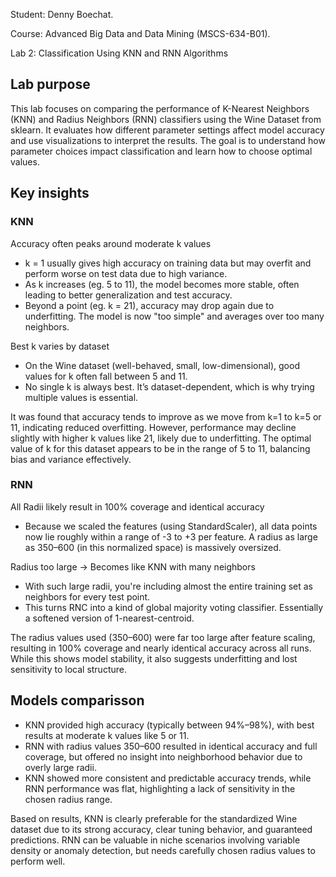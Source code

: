 Student: Denny Boechat.

Course: Advanced Big Data and Data Mining (MSCS-634-B01).

Lab 2: Classification Using KNN and RNN Algorithms

## Lab purpose
This lab focuses on comparing the performance of K-Nearest Neighbors (KNN) and Radius Neighbors (RNN) classifiers using the Wine Dataset from sklearn. It evaluates how different parameter settings affect model accuracy and use visualizations to interpret the results. The goal is to understand how parameter choices impact classification and learn how to choose optimal values.

## Key insights
### KNN
Accuracy often peaks around moderate k values
- k = 1 usually gives high accuracy on training data but may overfit and perform worse on test data due to high variance.
- As k increases (eg. 5 to 11), the model becomes more stable, often leading to better generalization and test accuracy.
- Beyond a point (eg. k = 21), accuracy may drop again due to underfitting. The model is now "too simple" and averages over too many neighbors.

Best k varies by dataset
- On the Wine dataset (well-behaved, small, low-dimensional), good values for k often fall between 5 and 11.
- No single k is always best. It’s dataset-dependent, which is why trying multiple values is essential.

It was found that accuracy tends to improve as we move from k=1 to k=5 or 11, indicating reduced overfitting. However, performance may decline slightly with higher k values like 21, likely due to underfitting. The optimal value of k for this dataset appears to be in the range of 5 to 11, balancing bias and variance effectively.

### RNN
All Radii likely result in 100% coverage and identical accuracy
- Because we scaled the features (using StandardScaler), all data points now lie roughly within a range of -3 to +3 per feature. A radius as large as 350–600 (in this normalized space) is massively oversized.

Radius too large → Becomes like KNN with many neighbors
- With such large radii, you're including almost the entire training set as neighbors for every test point.
- This turns RNC into a kind of global majority voting classifier. Essentially a softened version of 1-nearest-centroid.

The radius values used (350–600) were far too large after feature scaling, resulting in 100% coverage and nearly identical accuracy across all runs. While this shows model stability, it also suggests underfitting and lost sensitivity to local structure.

## Models comparisson
- KNN provided high accuracy (typically between 94%–98%), with best results at moderate k values like 5 or 11.
- RNN with radius values 350–600 resulted in identical accuracy and full coverage, but offered no insight into neighborhood behavior due to overly large radii.
- KNN showed more consistent and predictable accuracy trends, while RNN performance was flat, highlighting a lack of sensitivity in the chosen radius range.

Based on results, KNN is clearly preferable for the standardized Wine dataset due to its strong accuracy, clear tuning behavior, and guaranteed predictions. RNN can be valuable in niche scenarios involving variable density or anomaly detection, but needs carefully chosen radius values to perform well.